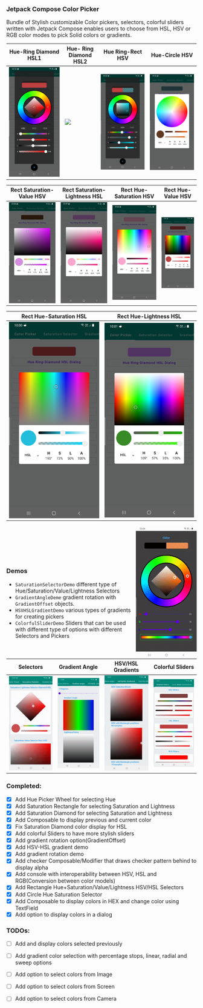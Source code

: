### Jetpack Compose Color Picker

Bundle of Stylish customizable Color pickers, selectors, colorful sliders written with Jetpack
Compose enables users to choose from HSL, HSV or RGB color modes to pick Solid colors or gradients.

| Hue-Ring Diamond HSL1 | Hue- Ring Diamond HSL2 | Hue Ring-Rect HSV| Hue-Circle HSV|
| ----------|-----------| -----------| -----------|
| <img src="./screenshots/colorpicker/cp_ring_diamond_hsl_1.png"/> | <img src="./screenshots/colorpicker/cp_ring_diamond_hsl_2.png"/> | <img src="./screenshots/colorpicker/cp_ring_rect_hsv.png"/> |  <img src="./screenshots/colorpicker/cp_circle_hue_saturation_hsv.png"/> |

| Rect Saturation-Value HSV | Rect Saturation-Lightness HSL  | Rect Hue-Saturation HSV | Rect Hue-Value HSV  |
| ----------|-----------| -----------| -----------|
| <img src="./screenshots/colorpicker/cp_rect_saturation_value_hsv.png"/> | <img src="./screenshots/colorpicker/cp_rect_saturation_lightness_hsl.png"/> | <img src="./screenshots/colorpicker/cp_rect_hue_saturation_hsv.png"/> |  <img src="./screenshots/colorpicker/cp_rect_hue_value_hsv.png"/> |

| Rect Hue-Saturation HSL     | Rect Hue-Lightness HSL   | 
| ----------|-----------|
| <img src="./screenshots/colorpicker/cp_rect_hue_saturation_hsl.png"/> | <img src="./screenshots/colorpicker/cp_rect_hue_lightness_hsl.png"/> |

<img src="/./screenshots/intro.gif" align="right" width="32%"/>

<br>
<br>
<br>
<br>
<br>

### Demos

* `SaturationSelectorDemo`  different type of Hue/Saturation/Value/Lightness Selectors
* `GradientAngleDeme` gradient rotation with `GradientOffset` objects.
* `HSVHSLGradientDemo` various types of gradients for creating pickers
* `ColorfulSliderDemo` Sliders that can be used with different type of options with different
  Selectors and Pickers

| Selectors      | Gradient Angle   | HSV/HSL Gradients| Colorful Sliders |
| ----------|-----------| -----------| -----------|
| <img src="./screenshots/saturation.gif"/> | <img src="./screenshots/gradient_angle.gif"/> | <img src="./screenshots/hsv_hsl_gradient.gif"/> | <img src="./screenshots/colorful_sliders.gif"/> |

### Completed:

- [x] Add Hue Picker Wheel for selecting Hue
- [x] Add Saturation Rectangle for selecting Saturation and Lightness
- [x] Add Saturation Diamond for selecting Saturation and Lightness
- [x] Add Composable to display previous and current color
- [x] Fix Saturation Diamond color display for HSL
- [x] Add colorful Sliders to have more stylish sliders
- [x] Add gradient rotation option(GradientOffset)
- [x] Add HSV-HSL gradient demo
- [x] Add gradient rotation demo
- [x] Add checker Composable/Modifier that draws checker pattern behind to display alpha
- [x] Add console with interoperability between HSV, HSL and RGB(Conversion between color models)
- [x] Add Rectangle Hue+Saturation/Value/Lightness HSV/HSL Selectors
- [x] Add Circle Hue Saturation Selector
- [x] Add Composable to display colors in HEX and change color using TextField
- [x] Add option to display colors in a dialog

### TODOs:

- [ ] Add and display colors selected previously
- [ ] Add gradient color selection with percentage stops, linear, radial and sweep options
- [ ] Add option to select colors from Image
- [ ] Add option to select colors from Screen
- [ ] Add option to select colors from Camera
  
